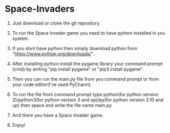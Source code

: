 # Space-Invaders

1. Just download or clone the git repository. 

2. To run the Space Invader game you need to have pyhton installed in you system.

3. If you dont have python then simply download python from "https://www.python.org/downloads/".

4. After installing python install the pygame library your command prompt (cmd) by writing "pip install pygame" or "pip3 install pygame".

5. Then you can run the main.py file from you command prompt or from your code editor(I've used PyCharm).

6. To run the file from command prompt type python(for python version 2)/python3(for python version 3 and up)/py(for python version 3.10 and up) then space and write the file name main.py


7. And there you have a Space Invader game.
8. Enjoy!

